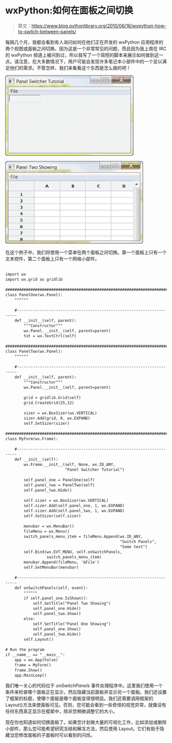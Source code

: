 # wxPython:如何在面板之间切换

> 原文：<https://www.blog.pythonlibrary.org/2010/06/16/wxpython-how-to-switch-between-panels/>

每隔几个月，我都会看到有人询问如何在他们正在开发的 wxPython 应用程序的两个视图或面板之间切换。因为这是一个非常常见的问题，而且因为我上周在 IRC 的 wxPython 频道上被问到过，所以我写了一个简短的脚本来展示如何做到这一点。请注意，在大多数情况下，用户可能会发现许多笔记本小部件中的一个足以满足他们的需求。不管怎样，我们来看看这个东西是怎么做的吧！

[![](img/c99379e7d504d967f8399a861a6ca0ae.png "panelswitcherOne")](https://www.blog.pythonlibrary.org/wp-content/uploads/2010/06/panelswitcherOne.png)

[![](img/c8382e9ffdf46574e30be94f3e29f1d4.png "panelswitcherTwo")](https://www.blog.pythonlibrary.org/wp-content/uploads/2010/06/panelswitcherTwo.png)

在这个例子中，我们将使用一个菜单在两个面板之间切换。第一个面板上只有一个文本控件，第二个面板上只有一个网格小部件。

```

import wx
import wx.grid as gridlib

########################################################################
class PanelOne(wx.Panel):
    """"""

    #----------------------------------------------------------------------
    def __init__(self, parent):
        """Constructor"""
        wx.Panel.__init__(self, parent=parent)
        txt = wx.TextCtrl(self)

########################################################################
class PanelTwo(wx.Panel):
    """"""

    #----------------------------------------------------------------------
    def __init__(self, parent):
        """Constructor"""
        wx.Panel.__init__(self, parent=parent)

        grid = gridlib.Grid(self)
        grid.CreateGrid(25,12)

        sizer = wx.BoxSizer(wx.VERTICAL)
        sizer.Add(grid, 0, wx.EXPAND)
        self.SetSizer(sizer)

########################################################################
class MyForm(wx.Frame):

    #----------------------------------------------------------------------
    def __init__(self):
        wx.Frame.__init__(self, None, wx.ID_ANY, 
                          "Panel Switcher Tutorial")

        self.panel_one = PanelOne(self)
        self.panel_two = PanelTwo(self)
        self.panel_two.Hide()

        self.sizer = wx.BoxSizer(wx.VERTICAL)
        self.sizer.Add(self.panel_one, 1, wx.EXPAND)
        self.sizer.Add(self.panel_two, 1, wx.EXPAND)
        self.SetSizer(self.sizer)

        menubar = wx.MenuBar()
        fileMenu = wx.Menu()
        switch_panels_menu_item = fileMenu.Append(wx.ID_ANY, 
                                                  "Switch Panels", 
                                                  "Some text")
        self.Bind(wx.EVT_MENU, self.onSwitchPanels, 
                  switch_panels_menu_item)
        menubar.Append(fileMenu, '&File')
        self.SetMenuBar(menubar)

    #----------------------------------------------------------------------
    def onSwitchPanels(self, event):
        """"""
        if self.panel_one.IsShown():
            self.SetTitle("Panel Two Showing")
            self.panel_one.Hide()
            self.panel_two.Show()
        else:
            self.SetTitle("Panel One Showing")
            self.panel_one.Show()
            self.panel_two.Hide()
        self.Layout()

# Run the program
if __name__ == "__main__":
    app = wx.App(False)
    frame = MyForm()
    frame.Show()
    app.MainLoop()

```

我们唯一关心的代码位于 *onSwitchPanels* 事件处理程序中。这里我们使用一个条件来检查哪个面板正在显示，然后隐藏当前面板并显示另一个面板。我们还设置了框架的标题，使哪个面板是哪个面板变得很明显。我们还需要调用框架的 Layout()方法来使面板可见。否则，您可能会看到一些奇怪的视觉异常，就像没有任何东西真正显示在框架中，除非您稍微调整它的大小。

现在你也知道如何切换面板了。如果您计划做大量的可视化工作，比如添加或删除小部件，那么您可能希望研究冻结和解冻方法，然后使用 Layout。它们有助于隐藏当您修改面板的子面板时可以看到的闪烁。